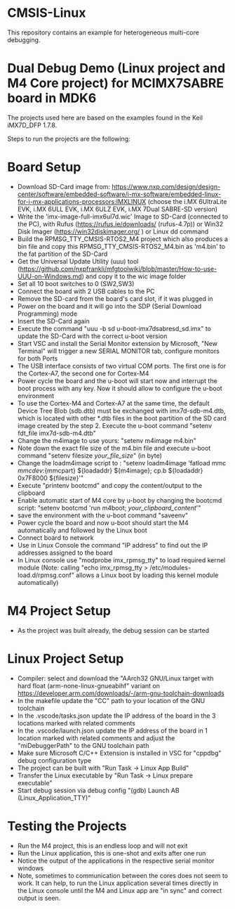 # CMSIS-Linux
This repository contains an example for heterogeneous multi-core debugging.

# Dual Debug Demo (Linux project and M4 Core project) for MCIMX7SABRE board in MDK6

The projects used here are based on the examples found in the Keil iMX7D_DFP 1.7.8.

Steps to run the projects are the following:

# Board Setup

- Download SD-Card image from: https://www.nxp.com/design/design-center/software/embedded-software/i-mx-software/embedded-linux-for-i-mx-applications-processors:IMXLINUX (choose the i.MX 6UltraLite EVK, i.MX 6ULL EVK, i.MX 6ULZ EVK, i.MX 7Dual SABRE-SD version)
- Write the 'imx-image-full-imx6ul7d.wic' Image to SD-Card (connected to the PC), with Rufus (https://rufus.ie/downloads/ (rufus-4.7p)) or Win32 Disk Imager (https://win32diskimager.org/ ) or Linux dd command
- Build the RPMSG_TTY_CMSIS-RTOS2_M4 project which also produces a bin file and copy this RPMSG_TTY_CMSIS-RTOS2_M4.bin as 'm4.bin' to the fat partition of the SD-Card
- Get the Universal Update Utility (uuu) tool (https://github.com/nxpfrankli/mfgtoolwiki/blob/master/How-to-use-UUU-on-Windows.md) and copy it to the wic image folder
- Set all 10 boot switches to 0 (SW2,SW3)
- Connect the board with 2 USB cables to the PC
- Remove the SD-card from the board's card slot, if it was plugged in
- Power on the board and it will go into the SDP (Serial Download Programming) mode
- Insert the SD-Card again
- Execute the command "uuu -b sd u-boot-imx7dsabresd_sd.imx" to update the SD-Card with the correct u-boot version
- Start VSC and install the Serial Monitor extension by Microsoft, "New Terminal" will trigger a new SERIAL MONITOR tab, configure monitors for both Ports
- The USB interface consists of two virtual COM ports. The first one is for the Cortex-A7, the second one for Cortex-M4
- Power cycle the board and the u-boot will start now and interrupt the boot process with any key. Now it should allow to configure the u-boot environment
- To use the Cortex-M4 and Cortex-A7 at the same time, the default Device Tree Blob (sdb.dtb) must be exchanged with imx7d-sdb-m4.dtb, which is located with other *.dtb files in the boot partition of the SD card image created by the step 2. Execute the u-boot command "setenv fdt_file imx7d-sdb-m4.dtb"
- Change the m4image to use yours: "setenv m4image m4.bin"
- Note down the exact file size of the m4.bin file and execute u-boot command "setenv filesize _your_file_size_"   (in byte)
- Change the loadm4image script to : "setenv loadm4image 'fatload mmc ${mmcdev}:${mmcpart} ${loadaddr} ${m4image}; cp.b ${loadaddr} 0x7F8000 ${filesize}'"
- Execute "printenv bootcmd" and copy the content/output to the clipboard
- Enable automatic start of M4 core by u-boot by changing the bootcmd script: "setenv bootcmd 'run m4boot; _your_clipboard_content_'"
- save the environment with the u-boot command "saveenv"
- Power cycle the board and now u-boot should start the M4 automatically and followed by the Linux boot
- Connect board to network
- Use in Linux Console the command "IP address" to find out the IP addresses assigned to the board
- In Linux console use "modprobe imx_rpmsg_tty" to load required kernel module (Note: calling "echo imx_rpmsg_tty > /etc/modules-load.d/rpmsg.conf" allows a Linux boot by loading this kernel module automatically)

# M4 Project Setup

- As the project was built already, the debug session can be started

# Linux Project Setup

- Compiler:  select and download the "AArch32 GNU/Linux target with hard float (arm-none-linux-gnueabihf" variant on https://developer.arm.com/downloads/-/arm-gnu-toolchain-downloads
- In the makefile update the "CC" path to your location of the GNU toolchain
- In the .vscode/tasks.json update the IP address of the board in the 3 locations marked with related comments
- In the .vscode/launch.json update the IP address of the board in 1 location marked with related comments and adjust the "miDebuggerPath" to the GNU toolchain path
- Make sure Microsoft C/C++ Extension is installed in VSC for "cppdbg" debug configuration type
- The project can be built with "Run Task -> Linux App Build"
- Transfer the Linux executable by "Run Task -> Linux prepare executable"
- Start debug session via debug config "(gdb) Launch AB (Linux_Application_TTY)"

# Testing the Projects

- Run the M4 project, this is an endless loop and will not exit
- Run the Linux application, this is one-shot and exits after one run
- Notice the output of the applications in the respective serial monitor windows
- Note, sometimes to communication between the cores does not seem to work. It can help, to run the Linux application several times directly in the Linux console until the M4 and Linux app are "in sync" and correct output is seen.
